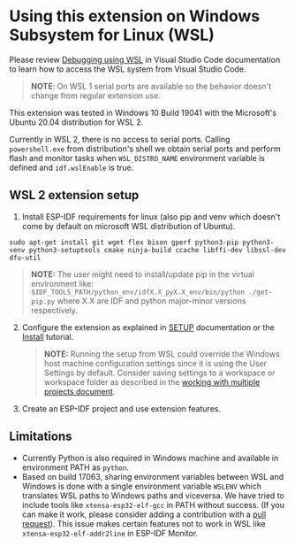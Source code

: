 # Using this extension on Windows Subsystem for Linux (WSL)

Please review [Debugging using WSL](https://code.visualstudio.com/api/advanced-topics/remote-extensions#debugging-using-wsl) in Visual Studio Code documentation to learn how to access the WSL system from Visual Studio Code.

> **NOTE**: On WSL 1 serial ports are available so the behavior doesn't change from regular extension use.

This extension was tested in Windows 10 Build 19041 with the Microsoft's Ubuntu 20.04 distribution for WSL 2.

Currently in WSL 2, there is no access to serial ports. Calling `powershell.exe` from distribution's shell we obtain serial ports and perform flash and monitor tasks when `WSL_DISTRO_NAME` environment variable is defined and `idf.wslEnable` is true.

## WSL 2 extension setup

1. Install ESP-IDF requirements for linux (also pip and venv which doesn't come by default on microsoft WSL distribution of Ubuntu).

```
sudo apt-get install git wget flex bison gperf python3-pip python3-venv python3-setuptools cmake ninja-build ccache libffi-dev libssl-dev dfu-util
```

> **NOTE:** The user might need to install/update pip in the virtual environment like: `$IDF_TOOLS_PATH/python_env/idfX.X_pyX.X_env/bin/python ./get-pip.py` where X.X are IDF and python major-minor versions respectively.

2. Configure the extension as explained in [SETUP](./SETUP.md) documentation or the [Install](./tutorial/install.md) tutorial.

   > **NOTE:** Running the setup from WSL could override the Windows host machine configuration settings since it is using the User Settings by default. Consider saving settings to a workspace or workspace folder as described in the [working with multiple projects document](./MULTI_PROJECTS.md).

3. Create an ESP-IDF project and use extension features.

## Limitations

- Currently Python is also required in Windows machine and available in environment PATH as `python`.
- Based on build 17063, sharing environment variables between WSL and Windows is done with a single environment variable `WSLENV` which translates WSL paths to Windows paths and viceversa. We have tried to include tools like `xtensa-esp32-elf-gcc` in PATH without success. (If you can make it work, please consider adding a contribution with a [pull request](./CONTRIBUTING.md)). This issue makes certain features not to work in WSL like `xtensa-esp32-elf-addr2line` in ESP-IDF Monitor.
